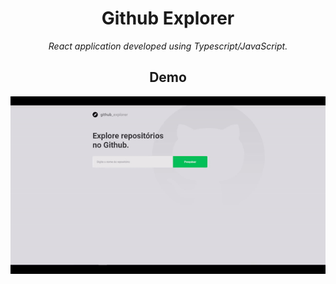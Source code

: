 <h1 align="center">Github Explorer</h1>

<p align="center">
  <i>React application developed using Typescript/JavaScript.</i>
  <br>
</p>

<h2 align="center">Demo</h2>

[![Demo CountPages alpha](https://github.com/TxrWall/github-explorer/blob/main/gif_app.gif?raw=true)](https://youtu.be/LWVMMoovMOg)
